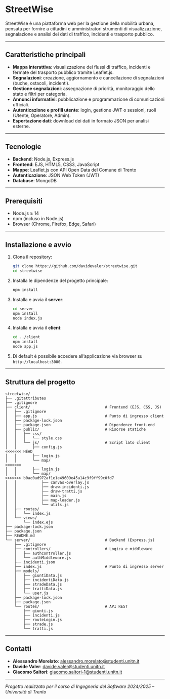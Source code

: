 # StreetWise

StreetWise è una piattaforma web per la gestione della mobilità urbana, pensata per fornire a cittadini e amministratori strumenti di visualizzazione, segnalazione e analisi dei dati di traffico, incidenti e trasporto pubblico.

---

## Caratteristiche principali

- **Mappa interattiva**: visualizzazione dei flussi di traffico, incidenti e fermate del trasporto pubblico tramite Leaflet.js.
- **Segnalazioni**: creazione, aggiornamento e cancellazione di segnalazioni (buche, ostacoli, incidenti).
- **Gestione segnalazioni**: assegnazione di priorità, monitoraggio dello stato e filtri per categoria.
- **Annunci informativi**: pubblicazione e programmazione di comunicazioni ufficiali.
- **Autenticazione e profili utente**: login, gestione JWT o sessioni, ruoli (Utente, Operatore, Admin).
- **Esportazione dati**: download dei dati in formato JSON per analisi esterne.

---

## Tecnologie

- **Backend**: Node.js, Express.js
- **Frontend**: EJS, HTML5, CSS3, JavaScript
- **Mappe**: Leaflet.js con API Open Data del Comune di Trento
- **Autenticazione**: JSON Web Token (JWT)
- **Database**: MongoDB

---

## Prerequisiti

- Node.js ≥ 14
- npm (incluso in Node.js)
- Browser (Chrome, Firefox, Edge, Safari)

---

## Installazione e avvio

1. Clona il repository:
   ```bash
   git clone https://github.com/davidevaler/streetwise.git
   cd streetwise
   ```
2. Installa le dipendenze del progetto principale:
   ```bash
   npm install
   ```
3. Installa e avvia il **server**:
   ```bash
   cd server
   npm install
   node index.js
   ```
4. Installa e avvia il **client**:
   ```bash
   cd ../client
   npm install
   node app.js
   ```
5. Di default è possibile accedere all’applicazione via browser su `http://localhost:3000`.

---

## Struttura del progetto

```
streetwise/
├── .gitattributes
├── .gitignore
├── client/                                 # Frontend (EJS, CSS, JS)
│   ├── .gitignore
│   ├── app.js                              # Punto di ingresso client
│   ├── package-lock.json
│   ├── package.json                        # Dipendenze front-end
│   ├── public/                             # Risorse statiche
│   │   ├── css/
│   │   │   └── style.css
│   │   └── js/                             # Script lato client
│   │       ├── config.js
<<<<<<< HEAD
│   │       ├── login.js
│   │       └── map/
=======
│   │       ├── login.js
│   │       └── map/
>>>>>>> b0ac0ad972af1e1e49609e45a14c9f9ff99c0fd7
│   │           ├── canvas-overlay.js
│   │           ├── draw-incidenti.js
│   │           ├── draw-tratti.js
│   │           ├── main.js
│   │           ├── map-loader.js
│   │           └── utils.js
│   ├── routes/
│   │   └── index.js
│   └── views/
│       └── index.ejs
├── package-lock.json
├── package.json
├── README.md
└── server/                                 # Backend (Express.js)
    ├── .gitignore
    ├── controllers/                        # Logica e middleware
    │   ├── authcontroller.js
    │   └── authMiddleware.js
    ├── incidenti.json
    ├── index.js                            # Punto di ingresso server
    ├── models/
    │   ├── giuntiData.js
    │   ├── incidentiData.js
    │   ├── stradeData.js
    │   ├── trattiData.js
    │   └── user.js
    ├── package-lock.json
    ├── package.json
    └── routes/                             # API REST
        ├── giunti.js
        ├── incidenti.js
        ├── routeLogin.js
        ├── strade.js
        └── tratti.js
```

---

## Contatti

- **Alessandro Morelato**: [alessandro.morelato@studenti.unitn.it](mailto:alessandro.morelato@studenti.unitn.it)
- **Davide Valer**: [davide.valer@studenti.unitn.it](mailto:davide.valer@studenti.unitn.it)
- **Giacomo Saltori**: [giacomo.saltori-1@studenti.unitn.it](mailto:giacomo.saltori-1@studenti.unitn.it)

---

_Progetto realizzato per il corso di Ingegneria del Software 2024/2025 – Università di Trento_
